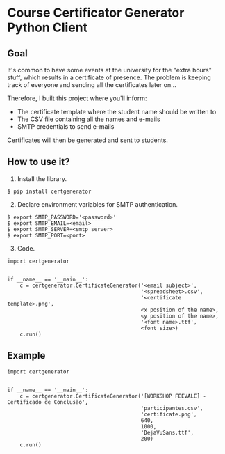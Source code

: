 # Course Certificator Generator Python Client

## Goal

It's common to have some events at the university for the "extra hours" stuff, which results in a certificate of presence. The problem is keeping track of everyone and sending all the certificates later on...

Therefore, I built this project where you'll inform:

- The certificate template where the student name should be written to
- The CSV file containing all the names and e-mails
- SMTP credentials to send e-mails

Certificates will then be generated and sent to students.

## How to use it?

1. Install the library.

```
$ pip install certgenerator
```

2. Declare environment variables for SMTP authentication.

```
$ export SMTP_PASSWORD='<password>'
$ export SMTP_EMAIL=<email>
$ export SMTP_SERVER=<smtp server>
$ export SMTP_PORT=<port>
```

3. Code.

```
import certgenerator


if __name__ == '__main__':
    c = certgenerator.CertificateGenerator('<email subject>',
                                           '<spreadsheet>.csv',
                                           '<certificate template>.png',
                                           <x position of the name>,
                                           <y position of the name>,
                                           '<font name>.ttf',
                                           <font size>)
    c.run()
```

## Example

```
import certgenerator


if __name__ == '__main__':
    c = certgenerator.CertificateGenerator('[WORKSHOP FEEVALE] - Certificado de Conclusão',
                                           'participantes.csv',
                                           'certificate.png',
                                           640,
                                           1000,
                                           'DejaVuSans.ttf',
                                           200)
    c.run()
```